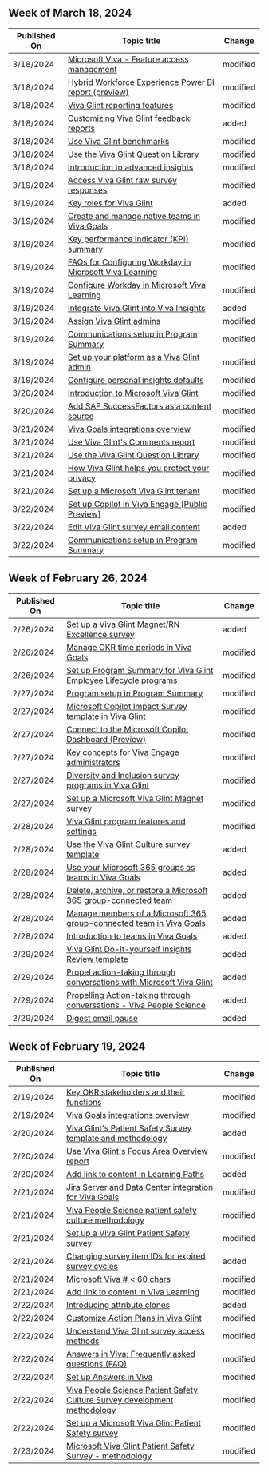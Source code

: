 <!-- This file is generated automatically each week. Changes made to this file will be overwritten.-->



## Week of March 18, 2024


| Published On |Topic title | Change |
|------|------------|--------|
| 3/18/2024 | [Microsoft Viva - Feature access management](/viva/feature-access-management) | modified |
| 3/18/2024 | [Hybrid Workforce Experience Power BI report (preview)](/viva/insights/advanced/analyst/templates/hybrid-workforce-experience-preview) | modified |
| 3/18/2024 | [Viva Glint reporting features](/viva/glint/reports/report-analytics-filtering-favorability-trending) | modified |
| 3/18/2024 | [Customizing Viva Glint feedback reports](/viva/glint/reports/report-customization) | added |
| 3/18/2024 | [Use Viva Glint benchmarks](/viva/glint/setup/benchmarks) | modified |
| 3/18/2024 | [Use the Viva Glint Question Library](/viva/glint/setup/question-library) | modified |
| 3/18/2024 | [Introduction to advanced insights](/viva/insights/advanced/introduction-to-advanced-insights) | modified |
| 3/19/2024 | [Access Viva Glint raw survey responses](/viva/glint/setup/employee-raw-data-export) | modified |
| 3/19/2024 | [Key roles for Viva Glint](/viva/glint/start/role-definitions) | added |
| 3/19/2024 | [Create and manage native teams in Viva Goals](/viva/goals/create-and-edit-teams-and-subteams) | modified |
| 3/19/2024 | [Key performance indicator (KPI) summary](/viva/goals/kpi-summary) | modified |
| 3/19/2024 | [FAQs for Configuring Workday in Microsoft Viva Learning](/viva/learning/workday-integration-faqs) | modified |
| 3/19/2024 | [Configure Workday in Microsoft Viva Learning](/viva/learning/workday-integration) | modified |
| 3/19/2024 | [Integrate Viva Glint into Viva Insights](/viva/glint/setup/insights-integration) | added |
| 3/19/2024 | [Assign Viva Glint admins](/viva/glint/setup/post-provisioning-next-steps) | modified |
| 3/19/2024 | [Communications setup in Program Summary](/viva/glint/setup/program-summary-communications) | modified |
| 3/19/2024 | [Set up your platform as a Viva Glint admin](/viva/glint/setup/setup-platform-admin) | modified |
| 3/19/2024 | [Configure personal insights defaults](/viva/insights/advanced/setup-maint/configure-personal-insights) | modified |
| 3/20/2024 | [Introduction to Microsoft Viva Glint](/viva/glint/introduction-viva-glint) | modified |
| 3/20/2024 | [Add SAP SuccessFactors as a content source](/viva/learning/sfsf-add-as-content-source) | modified |
| 3/21/2024 | [Viva Goals integrations overview](/viva/goals/integrations-overview) | modified |
| 3/21/2024 | [Use Viva Glint's Comments report](/viva/glint/reports/comments-report) | modified |
| 3/21/2024 | [Use the Viva Glint Question Library](/viva/glint/setup/question-library) | modified |
| 3/21/2024 | [How Viva Glint helps you protect your privacy](/viva/glint/setup/viva-glint-survey-privacy) | modified |
| 3/21/2024 | [Set up a Microsoft Viva Glint tenant](/viva/glint/setup/viva-glint-tenant-provision) | modified |
| 3/22/2024 | [Set up Copilot in Viva Engage [Public Preview] ](/viva/engage/configure-copilot-for-engage) | modified |
| 3/22/2024 | [Edit Viva Glint survey email content](/viva/glint/setup/email-content-customization) | added |
| 3/22/2024 | [Communications setup in Program Summary](/viva/glint/setup/program-summary-communications) | modified |


## Week of February 26, 2024


| Published On |Topic title | Change |
|------|------------|--------|
| 2/26/2024 | [Set up a Viva Glint Magnet/RN Excellence survey](/viva/glint/setup/magnet-rn-excellence) | added |
| 2/26/2024 | [Manage OKR time periods in Viva Goals](/viva/goals/managing-okr-time-periods) | modified |
| 2/26/2024 | [Set up Program Summary for Viva Glint Employee Lifecycle programs](/viva/glint/setup/program-summary-setup-lifecycle) | modified |
| 2/27/2024 | [Program setup in Program Summary](/viva/glint/setup/program-set-up) | modified |
| 2/27/2024 | [Microsoft Copilot Impact Survey template in Viva Glint](/viva/glint/setup/copilot-impact-template) | modified |
| 2/27/2024 | [Connect to the Microsoft Copilot Dashboard (Preview)](/viva/insights/org-team-insights/copilot-dashboard) | modified |
| 2/27/2024 | [Key concepts for Viva Engage administrators](/viva/engage/admin-key-concepts) | modified |
| 2/27/2024 | [Diversity and Inclusion survey programs in Viva Glint](/viva/glint/setup/diversity-inclusion) | modified |
| 2/27/2024 | [Set up a Microsoft Viva Glint Magnet survey](/viva/glint/setup/magnet-rn-excellence) | modified |
| 2/28/2024 | [Viva Glint program features and settings](/viva/glint/setup/platform-features-settings) | modified |
| 2/28/2024 | [Use the Viva Glint Culture survey template](/viva/glint/setup/culture-template) | added |
| 2/28/2024 | [Use your Microsoft 365 groups as teams in Viva Goals](/viva/goals/create-viva-goals-team-from-m365-group) | added |
| 2/28/2024 | [Delete, archive, or restore a Microsoft 365 group-connected team](/viva/goals/delete-archive-restore-m365-group-connected-team) | added |
| 2/28/2024 | [Manage members of a Microsoft 365 group-connected team in Viva Goals](/viva/goals/manage-group-connected-team-members) | added |
| 2/28/2024 | [Introduction to teams in Viva Goals](/viva/goals/viva-goals-teams-intro) | added |
| 2/29/2024 | [Viva Glint Do-it-yourself Insights Review template](/viva/glint/communicate/diy-presentation-template) | added |
| 2/29/2024 | [Propel action-taking through conversations with Microsoft Viva Glint](/viva/glint/people-science/propel-action-taking) | added |
| 2/29/2024 | [Propelling Action-taking through conversations - Viva People Science](/viva/glint/people-science/propelling-action-taking) | added |
| 2/29/2024 | [Digest email pause](/viva/insights/personal/reference/digest-pause) | added |


## Week of February 19, 2024


| Published On |Topic title | Change |
|------|------------|--------|
| 2/19/2024 | [Key OKR stakeholders and their functions](/viva/goals/define-your-team) | modified |
| 2/19/2024 | [Viva Goals integrations overview](/viva/goals/integrations-overview) | modified |
| 2/20/2024 | [Viva Glint's Patient Safety Survey template and methodology](/viva/glint/people-science/patient-safety) | added |
| 2/20/2024 | [Use Viva Glint's Focus Area Overview report](/viva/glint/reports/focus-area-overview-report) | modified |
| 2/20/2024 | [Add link to content in Learning Paths](/viva/learning/learning-path-add-link) | added |
| 2/21/2024 | [Jira Server and Data Center integration for Viva Goals](/viva/goals/jira-on-prem-integration) | modified |
| 2/21/2024 | [Viva People Science patient safety culture methodology](/viva/glint/people-science/patient-safety) | modified |
| 2/21/2024 | [Set up a Viva Glint Patient Safety survey](/viva/glint/setup/patient-safety-survey) | modified |
| 2/21/2024 | [Changing survey item IDs for expired survey cycles](/viva/glint/setup/change-item-id) | added |
| 2/21/2024 | [Microsoft Viva # < 60 chars](/viva/index) | modified |
| 2/21/2024 | [Add link to content in Viva Learning](/viva/learning/learning-path-add-link) | modified |
| 2/22/2024 | [Introducing attribute clones](/viva/insights/advanced/analyst/attribute-clones) | added |
| 2/22/2024 | [Customize Action Plans in Viva Glint](/viva/glint/setup/customize-action-plans) | modified |
| 2/22/2024 | [Understand Viva Glint survey access methods](/viva/glint/setup/understand-survey-access-methods) | modified |
| 2/22/2024 | [Answers in Viva: Frequently asked questions (FAQ)](/viva/engage/eac-answers-faq) | modified |
| 2/22/2024 | [Set up Answers in Viva](/viva/engage/eac-answers-overview-set-up) | modified |
| 2/22/2024 | [Viva People Science Patient Safety Culture Survey development methodology](/viva/glint/people-science/patient-safety) | modified |
| 2/22/2024 | [Set up a Microsoft Viva Glint Patient Safety survey](/viva/glint/setup/patient-safety-survey) | modified |
| 2/23/2024 | [Microsoft Viva Glint Patient Safety Survey -  methodology](/viva/glint/people-science/patient-safety) | modified |

